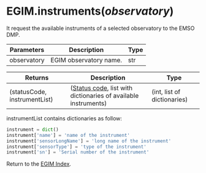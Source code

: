 # EGIM.instruments(*observatory*)

It request the available instruments of a selected observatory to the EMSO DMP.

Parameters | Description | Type
--- | --- | ---
observatory | EGIM observatory name. | str

Returns | Description | Type
--- | --- | ---
(statusCode, instrumentList) | ([Status code](https://en.wikipedia.org/wiki/List_of_HTTP_status_codes), list with dictionaries of available instruments) | (int, list of dictionaries)

instrumentList contains dictionaries as follow:

```python
instrument = dict()
instrument['name'] = 'name of the instrument'
instrument['sensorLongName'] = 'long name of the instrument'
instrument['sensorType'] = 'type of the instrument'
instrument['sn'] = 'Serial number of the instrument'
```

Return to the [EGIM Index](index_egim.md).
